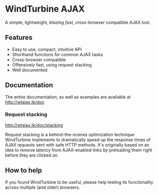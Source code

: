 # WindTurbine AJAX

A simple, lightweight, _blazing fast_, cross-browser compatible AJAX tool.

## Features

 - Easy to use, compact, intuitive API
 - Shorthand functions for common AJAX tasks
 - Cross-browser compatible
 - Offensively fast, using request stacking
 - Well documented
 
## Documentation

The entire documentation, as well as examples are available at http://wtajax.tk/doc

### Request stacking

http://wtajax.tk/doc/stacking

Request stacking is a behind-the-scenes optimization technique WindTurbine implements to dramatically speed up the response times of AJAX requests sent with safe HTTP methods. It's originally based on an idea to remove latency from AJAX-enabled links by preloading them right before they are clicked on.

## How to help

If you found WindTurbine to be useful, please help testing its functionality across multiple (and older) browsers.
